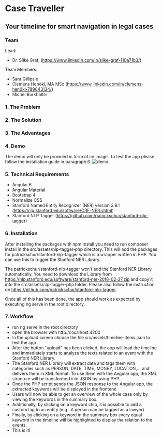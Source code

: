 # Case Traveller 
## Your timeline for smart navigation in legal cases

### Team
Lead: 

- Dr. Silke Graf, (https://www.linkedin.com/in/silke-graf-110a71b3/)

Team Members:
- Sara Gillipsie
- Clemens Henökl, MA MSc (https://www.linkedin.com/in/clemens-henökl-789843134/)
- Michel Burkhalter

### 1. The Problem

### 2. The Solution

### 3. The Advantages

### 4. Demo
 The demo will only be provided in form of an image. To test the app please follow the installation guide in paragraph 6.
 ![demo](https://github.com/SwissLegalTech/timeline/demo/demo.jpg )


### 5. Technical Requirements
- Angular 6
- Angular Material
- Bootstrap 4
- Normalize CSS
- Stanford Named Entity Recognizer (NER) version 3.9.1 (https://nlp.stanford.edu/software/CRF-NER.shtml)
- Stanford NLP Tagger (https://github.com/patrickschur/stanford-nlp-tagger)

### 6. Installation
After installing the packages with npm install you need to run composer install in the src/assets/nlp-tagger-php directory.
This will add the packages for patrickschur/stanford-nlp-tagger which is a wrapper written in PHP. You can use this to trigger the Stanford NER Library.

The patrickschur/stanford-nlp-tagger won't add the Stanford NER Library automatically. You need to download the Library from https://nlp.stanford.edu/software/stanford-ner-2018-02-27.zip and copy it into the src/assets/nlp-tagger-php folder.
Please also follow the instruction on https://github.com/patrickschur/stanford-nlp-tagger.

Once all of this has been done, the app should work as expected by executing ng serve in the root directory.

### 7. Workflow
- run ng serve in the root directory
- open the browser with http://localhost:4200
- In the upload screen choose the file src/assets/timeline-items.json to test the app
- After the button "upload" has been clicked, the app will load the timeline and immediately starts to analyze the texts related to an event with the Stanford NER Library.
- The Stanford NER Library will extract data and tags them with categories such as PERSON, DATE, TIME, MONEY, LOCATION,... and delivers them in XML format. To use them with the Angular app, the XML structure will be transformed into JSON by using PHP.
- Once the PHP script sends the JSON response to the Angular app, the extracted keywords will be displayed in the frontend.
- Users will now be able to get an overview of the whole case only by viewing the keywords in the summary box.
- Additionally, by clicking on a keyword chip, it is possible to add a custom tag to an entity (e.g.: A person can be tagged as a lawyer)
- Finally, by clicking on a keyword in the summary box every equal keyword in the timeline will be highlighted to display the relation to the events.
- This is it!
